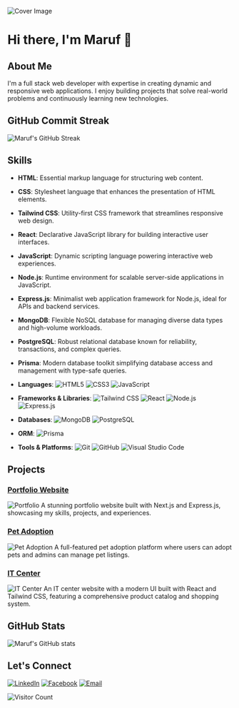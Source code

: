 ![Cover Image](https://github.com/Maruf-Hosssen/Maruf-Hosssen/blob/maruf/Thank%20You!.jpg?raw=true)

# Hi there, I'm Maruf 👋

## About Me
I'm a full stack web developer with expertise in creating dynamic and responsive web applications. I enjoy building projects that solve real-world problems and continuously learning new technologies.

## GitHub Commit Streak
![Maruf's GitHub Streak](https://github-readme-streak-stats.herokuapp.com/?user=Maruf-Hosssen&theme=radical)

## Skills
- **HTML**: Essential markup language for structuring web content.
- **CSS**: Stylesheet language that enhances the presentation of HTML elements.
- **Tailwind CSS**: Utility-first CSS framework that streamlines responsive web design.
- **React**: Declarative JavaScript library for building interactive user interfaces.
- **JavaScript**: Dynamic scripting language powering interactive web experiences.
- **Node.js**: Runtime environment for scalable server-side applications in JavaScript.
- **Express.js**: Minimalist web application framework for Node.js, ideal for APIs and backend services.
- **MongoDB**: Flexible NoSQL database for managing diverse data types and high-volume workloads.
- **PostgreSQL**: Robust relational database known for reliability, transactions, and complex queries.
- **Prisma**: Modern database toolkit simplifying database access and management with type-safe queries.

- **Languages**: 
  ![HTML5](https://img.shields.io/badge/-HTML5-E34F26?style=flat-square&logo=html5&logoColor=white)
  ![CSS3](https://img.shields.io/badge/-CSS3-1572B6?style=flat-square&logo=css3&logoColor=white)
  ![JavaScript](https://img.shields.io/badge/-JavaScript-F7DF1E?style=flat-square&logo=javascript&logoColor=black)
  
- **Frameworks & Libraries**: 
  ![Tailwind CSS](https://img.shields.io/badge/-TailwindCSS-38B2AC?style=flat-square&logo=tailwind-css&logoColor=white)
  ![React](https://img.shields.io/badge/-React-61DAFB?style=flat-square&logo=react&logoColor=black)
  ![Node.js](https://img.shields.io/badge/-Node.js-339933?style=flat-square&logo=node.js&logoColor=white)
  ![Express.js](https://img.shields.io/badge/-Express.js-000000?style=flat-square&logo=express&logoColor=white)
  
- **Databases**: 
  ![MongoDB](https://img.shields.io/badge/-MongoDB-47A248?style=flat-square&logo=mongodb&logoColor=white)
  ![PostgreSQL](https://img.shields.io/badge/-PostgreSQL-336791?style=flat-square&logo=postgresql&logoColor=white)
  
- **ORM**: 
  ![Prisma](https://img.shields.io/badge/-Prisma-2D3748?style=flat-square&logo=prisma&logoColor=white)
  
- **Tools & Platforms**: 
  ![Git](https://img.shields.io/badge/-Git-F05032?style=flat-square&logo=git&logoColor=white)
  ![GitHub](https://img.shields.io/badge/-GitHub-181717?style=flat-square&logo=github&logoColor=white)
  ![Visual Studio Code](https://img.shields.io/badge/-VS%20Code-007ACC?style=flat-square&logo=visual-studio-code&logoColor=white)

## Projects
### [Portfolio Website](https://github.com/Maruf-Hosssen/Portfolio)
![Portfolio](https://link-to-image)
A stunning portfolio website built with Next.js and Express.js, showcasing my skills, projects, and experiences.

### [Pet Adoption](https://github.com/Maruf-Hosssen/assignment_9_client)
![Pet Adoption](https://link-to-image)
A full-featured pet adoption platform where users can adopt pets and admins can manage pet listings.

### [IT Center](https://github.com/Maruf-Hosssen/it-somadhan)
![IT Center](https://link-to-image)
An IT center website with a modern UI built with React and Tailwind CSS, featuring a comprehensive product catalog and shopping system.

## GitHub Stats
![Maruf's GitHub stats](https://github-readme-stats.vercel.app/api?username=Maruf-Hosssen&show_icons=true&theme=radical)

## Let's Connect
[![LinkedIn](https://img.shields.io/badge/-LinkedIn-0077B5?style=flat-square&logo=linkedin&logoColor=white)](https://www.linkedin.com/in/maruf16245/)
[![Facebook](https://img.shields.io/badge/-Facebook-1877F2?style=flat-square&logo=facebook&logoColor=white)](https://www.facebook.com/md.marufhasan.963)
[![Email](https://img.shields.io/badge/-Email-D14836?style=flat-square&logo=gmail&logoColor=white)](mailto:01780527702maruf@gmail.com)

![Visitor Count](https://visitor-badge.laobi.icu/badge?page_id=Maruf-Hosssen.Maruf-Hosssen)
